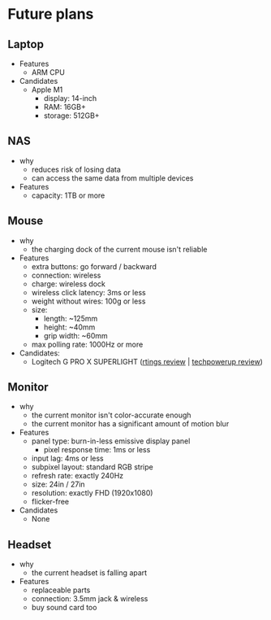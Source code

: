 # Future plans

## Laptop

- Features
  - ARM CPU
- Candidates
  - Apple M1
    - display: 14-inch
    - RAM: 16GB+
    - storage: 512GB+

## NAS

- why
  - reduces risk of losing data
  - can access the same data from multiple devices
- Features
  - capacity: 1TB or more

## Mouse

- why
  - the charging dock of the current mouse isn't reliable
- Features
  - extra buttons: go forward / backward
  - connection: wireless
  - charge: wireless dock
  - wireless click latency: 3ms or less
  - weight without wires: 100g or less
  - size:
    - length: ~125mm
    - height: ~40mm
    - grip width: ~60mm
  - max polling rate: 1000Hz or more
- Candidates:
  - Logitech G PRO X SUPERLIGHT ([rtings review](https://www.rtings.com/mouse/reviews/logitech/g-pro-x-superlight) | [techpowerup review](https://www.techpowerup.com/review/logitech-pro-wireless-mouse))

## Monitor

- why
  - the current monitor isn't color-accurate enough
  - the current monitor has a significant amount of motion blur
- Features
  - panel type: burn-in-less emissive display panel
    - pixel response time: 1ms or less
  - input lag: 4ms or less
  - subpixel layout: standard RGB stripe
  - refresh rate: exactly 240Hz
  - size: 24in / 27in
  - resolution: exactly FHD (1920x1080)
  - flicker-free
- Candidates
  - None

## Headset

- why
  - the current headset is falling apart
- Features
  - replaceable parts
  - connection: 3.5mm jack & wireless
  - buy sound card too
